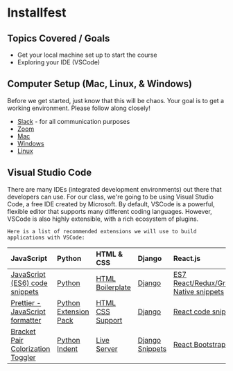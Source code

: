 # Installfest


## Topics Covered / Goals
- Get your local machine set up to start the course
- Exploring your IDE (VSCode)

## Computer Setup (Mac, Linux, & Windows)
Before we get started, just know that this will be chaos. Your goal is to get a working environment. Please follow along closely!
- [Slack](https://slack.com/downloads) - for all communication purposes
- [Zoom](https://zoom.us/support/download)
- [Mac](https://github.com/codeplatoon-fullstack/installfest/tree/main/MacOs)
- [Windows](https://github.com/codeplatoon-fullstack/installfest/tree/main/Windows)
- [Linux]()


## Visual Studio Code

There are many IDEs (integrated development environments) out there that developers can use. For our class, we're going to be using Visual Studio Code, a free IDE created by Microsoft. By default, VSCode is a powerful, flexible editor that supports many different coding languages. However, VSCode is also highly extensible, with a rich ecosystem of plugins. 

`Here is a list of recommended extensions we will use to build applications with VSCode:`

| JavaScript | Python    | HTML & CSS| Django | React.js |
| :-------- | :------- | :-------- |:------- |:------- |
| [JavaScript (ES6) code snippets](https://marketplace.visualstudio.com/items?itemName=xabikos.JavaScriptSnippets) | [Python](https://marketplace.visualstudio.com/items?itemName=ms-python.python) |[HTML Boilerplate](https://marketplace.visualstudio.com/items?itemName=sidthesloth.html5-boilerplate)|[Django](https://marketplace.visualstudio.com/items?itemName=batisteo.vscode-django) |[ES7 React/Redux/GraphQL/React-Native snippets](https://marketplace.visualstudio.com/items?itemName=rodrigovallades.es7-react-js-snippets)|
| [Prettier - JavaScript formatter](https://marketplace.visualstudio.com/items?itemName=bysabi.prettier-vscode-standard)| [Python Extension Pack](https://marketplace.visualstudio.com/items?itemName=donjayamanne.python-extension-pack)|[HTML CSS Support](https://marketplace.visualstudio.com/items?itemName=ecmel.vscode-html-css)| [Django](https://marketplace.visualstudio.com/items?itemName=bigonesystems.django)|[React code snippets](https://marketplace.visualstudio.com/items?itemName=hazer.ReactCodeSnippets)|
| [Bracket Pair Colorization Toggler](https://marketplace.visualstudio.com/items?itemName=dzhavat.bracket-pair-toggler) | [Python Indent](https://marketplace.visualstudio.com/items?itemName=KevinRose.vsc-python-indent)|[Live Server]( https://marketplace.visualstudio.com/items?itemName=ritwickdey.LiveServer) |[Django Snippets](https://marketplace.visualstudio.com/items?itemName=bibhasdn.django-snippets)|[React Bootstrap 4 Snippets](https://marketplace.visualstudio.com/items?itemName=Himel.react-bootstrap4)|
